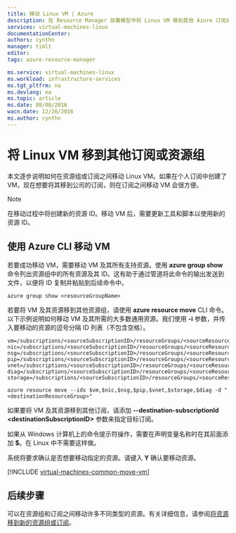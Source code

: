 ```yaml
---
title: 移动 Linux VM | Azure
description: 在 Resource Manager 部署模型中将 Linux VM 移到其他 Azure 订阅或资源组。
services: virtual-machines-linux
documentationCenter: 
authors: cynthn
manager: timlt
editor: 
tags: azure-resource-manager

ms.service: virtual-machines-linux
ms.workload: infrastructure-services
ms.tgt_pltfrm: na
ms.devlang: na
ms.topic: article
ms.date: 08/08/2016
wacn.date: 12/26/2016
ms.author: cynthn
---
```


# 将 Linux VM 移到其他订阅或资源组

本文逐步说明如何在资源组或订阅之间移动 Linux VM。如果在个人订阅中创建了 VM，现在想要将其移到公司的订阅，则在订阅之间移动 VM 会很方便。

> [!NOTE]
> 在移动过程中将创建新的资源 ID。移动 VM 后，需要更新工具和脚本以使用新的资源 ID。

## 使用 Azure CLI 移动 VM 

若要成功移动 VM，需要移动 VM 及其所有支持资源。使用 **azure group show** 命令列出资源组中的所有资源及其 ID。这有助于通过管道将此命令的输出发送到文件，以便将 ID 复制并粘贴到后续命令中。

```
azure group show <resourceGroupName>
```

若要将 VM 及其资源移到其他资源组，请使用 **azure resource move** CLI 命令。以下示例说明如何移动 VM 及其所需的大多数通用资源。我们使用 **-i** 参数，并传入要移动的资源的逗号分隔 ID 列表（不包含空格）。

```
vm=/subscriptions/<sourceSubscriptionID>/resourceGroups/<sourceResourceGroup>/providers/Microsoft.Compute/virtualMachines/<vmName>
nic=/subscriptions/<sourceSubscriptionID>/resourceGroups/<sourceResourceGroup>/providers/Microsoft.Network/networkInterfaces/<nicName>
nsg=/subscriptions/<sourceSubscriptionID>/resourceGroups/<sourceResourceGroup>/providers/Microsoft.Network/networkSecurityGroups/<nsgName>
pip=/subscriptions/<sourceSubscriptionID>/resourceGroups/<sourceResourceGroup>/providers/Microsoft.Network/publicIPAddresses/<publicIPName>
vnet=/subscriptions/<sourceSubscriptionID>/resourceGroups/<sourceResourceGroup>/providers/Microsoft.Network/virtualNetworks/<vnetName>
diag=/subscriptions/<sourceSubscriptionID>/resourceGroups/<sourceResourceGroup>/providers/Microsoft.Storage/storageAccounts/<diagnosticStorageAccountName>
storage=/subscriptions/<sourceSubscriptionID>/resourceGroups/<sourceResourceGroup>/providers/Microsoft.Storage/storageAccounts/<storageAcountName>  	

azure resource move --ids $vm,$nic,$nsg,$pip,$vnet,$storage,$diag -d "<destinationResourceGroup>"
```

如果要将 VM 及其资源移到其他订阅，请添加 **--destination-subscriptionId &#60;destinationSubscriptionID&#62;** 参数来指定目标订阅。

如果从 Windows 计算机上的命令提示符操作，需要在声明变量名称时在其前面添加 **$**。在 Linux 中不需要这样做。

系统将要求确认是否想要移动指定的资源。请键入 **Y** 确认要移动资源。

[!INCLUDE [virtual-machines-common-move-vm](../../includes/virtual-machines-common-move-vm.md)]

## 后续步骤

可以在资源组和订阅之间移动许多不同类型的资源。有关详细信息，请参阅[将资源移到新的资源组或订阅](../azure-resource-manager/resource-group-move-resources.md)。

<!---HONumber=Mooncake_Quality_Review_1215_2016-->